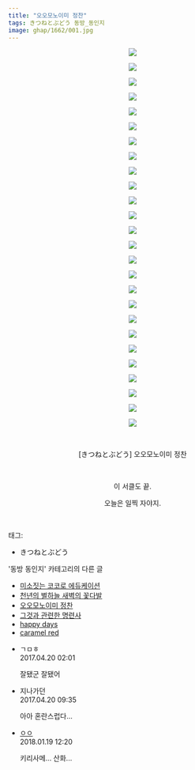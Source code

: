 ```yaml
---
title: "오오모노이미 정찬"
tags: きつねとぶどう 동방_동인지
image: ghap/1662/001.jpg
---
```

<div class="article">
<p style="text-align: center; clear: none; float: none;"><img src="{{ site.nasurl }}/ghap/1662/001.jpg"/></p>
<p style="text-align: center; clear: none; float: none;"><img src="{{ site.nasurl }}/ghap/1662/002.jpg"/></p>
<p style="text-align: center; clear: none; float: none;"><img src="{{ site.nasurl }}/ghap/1662/003.jpg"/></p>
<p style="text-align: center; clear: none; float: none;"><img src="{{ site.nasurl }}/ghap/1662/004.jpg"/></p>
<p style="text-align: center; clear: none; float: none;"><img src="{{ site.nasurl }}/ghap/1662/005.jpg"/></p>
<p style="text-align: center; clear: none; float: none;"><img src="{{ site.nasurl }}/ghap/1662/006.jpg"/></p>
<p style="text-align: center; clear: none; float: none;"><img src="{{ site.nasurl }}/ghap/1662/007.jpg"/></p>
<p style="text-align: center; clear: none; float: none;"><img src="{{ site.nasurl }}/ghap/1662/008.jpg"/></p>
<p style="text-align: center; clear: none; float: none;"><img src="{{ site.nasurl }}/ghap/1662/009.jpg"/></p>
<p style="text-align: center; clear: none; float: none;"><img src="{{ site.nasurl }}/ghap/1662/010.jpg"/></p>
<p style="text-align: center; clear: none; float: none;"><img src="{{ site.nasurl }}/ghap/1662/011.jpg"/></p>
<p style="text-align: center; clear: none; float: none;"><img src="{{ site.nasurl }}/ghap/1662/012.jpg"/></p>
<p style="text-align: center; clear: none; float: none;"><img src="{{ site.nasurl }}/ghap/1662/013.jpg"/></p>
<p style="text-align: center; clear: none; float: none;"><img src="{{ site.nasurl }}/ghap/1662/014.jpg"/></p>
<p style="text-align: center; clear: none; float: none;"><img src="{{ site.nasurl }}/ghap/1662/015.jpg"/></p>
<p style="text-align: center; clear: none; float: none;"><img src="{{ site.nasurl }}/ghap/1662/016.jpg"/></p>
<p style="text-align: center; clear: none; float: none;"><img src="{{ site.nasurl }}/ghap/1662/017.jpg"/></p>
<p style="text-align: center; clear: none; float: none;"><img src="{{ site.nasurl }}/ghap/1662/018.jpg"/></p>
<p style="text-align: center; clear: none; float: none;"><img src="{{ site.nasurl }}/ghap/1662/019.jpg"/></p>
<p style="text-align: center; clear: none; float: none;"><img src="{{ site.nasurl }}/ghap/1662/020.jpg"/></p>
<p style="text-align: center; clear: none; float: none;"><img src="{{ site.nasurl }}/ghap/1662/021.jpg"/></p>
<p style="text-align: center; clear: none; float: none;"><img src="{{ site.nasurl }}/ghap/1662/022.jpg"/></p>
<p style="text-align: center; clear: none; float: none;"><img src="{{ site.nasurl }}/ghap/1662/023.jpg"/></p>
<p style="text-align: center; clear: none; float: none;"><img src="{{ site.nasurl }}/ghap/1662/024.jpg"/></p>
<p style="text-align: center; clear: none; float: none;"><img src="{{ site.nasurl }}/ghap/1662/025.jpg"/></p>
<p style="text-align: center; clear: none; float: none;"><img src="{{ site.nasurl }}/ghap/1662/026.jpg"/></p>
<p style="text-align: center; clear: none; float: none;"><br/></p>
<p style="text-align: center; clear: none; float: none;">[きつねとぶどう] 오오모노이미 정찬</p>
<p style="text-align: center; clear: none; float: none;"><br/></p>
<p style="text-align: center; clear: none; float: none;">이 서클도 끝.</p>
<p style="text-align: center; clear: none; float: none;">오늘은 일찍 자야지.</p>
<p><br/></p>
</div><div class="tagTrail">
<p>태그: </p>
<ul>
<li>きつねとぶどう</li>
</ul>
</div><div class="another">
<p>'동방 동인지' 카테고리의 다른 글</p>
<ul>
<li><a href="/2016-08-18-ghap_1665">미소짓는 코코로 에듀케이션</a></li>
<li><a href="/2016-08-18-ghap_1663">천년의 별하늘 새벽의 꽃다발</a></li>
<li><a href="/2016-08-18-ghap_1662">오오모노이미 정찬</a></li>
<li><a href="/2016-08-17-ghap_1661">그것과 관련한 명련사</a></li>
<li><a href="/2016-08-17-ghap_1660">happy days</a></li>
<li><a href="/2016-08-17-ghap_1659">caramel red</a></li>
</ul>
</div><div class="cb_module cb_fluid">
<div class="cb_wrt cb_profile">
<div class="comment">
<ul>
<li class="cb_thumb_off" id="comment14969774">
<div class="cb_comment_area">
<div class="cb_info_area">
<div class="cb_section">
<span class="cb_nick_name">ㄱㅁㅎ</span>
</div>
<div class="cb_section">
<span class="cb_date">2017.04.20 02:01 </span>
</div>
</div>
<div class="cb_dsc_comment">
<p class="cb_dsc">
											잘됐군 잘됐어
										</p>
</div>
</div></li>
<li class="cb_thumb_off" id="comment14969868">
<div class="cb_comment_area">
<div class="cb_info_area">
<div class="cb_section">
<span class="cb_nick_name">지나가던</span>
</div>
<div class="cb_section">
<span class="cb_date">2017.04.20 09:35 </span>
</div>
</div>
<div class="cb_dsc_comment">
<p class="cb_dsc">
											아아 혼란스럽다...
										</p>
</div>
</div></li>
<li class="cb_thumb_off" id="comment15177889">
<div class="cb_comment_area">
<div class="cb_info_area">
<div class="cb_section">
<span class="cb_nick_name"> <a href="http://ㅏ7ㅘㅏ8" onclick="return openLinkInNewWindow(this)">ㅇㅇ</a></span>
</div>
<div class="cb_section">
<span class="cb_date">2018.01.19 12:20 </span>
</div>
</div>
<div class="cb_dsc_comment">
<p class="cb_dsc">
											키리사메... 산화...
										</p>
</div>
</div></li>
</ul>
</div>
</div><!-- commentList close -->
</div>
<br/>
<p id="refer"></p>
<br/>
